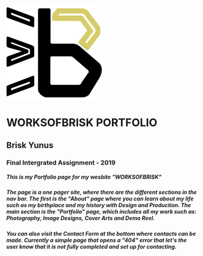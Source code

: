 ![GitHub Logo](/images/gitlogo2.png)

# WORKSOFBRISK PORTFOLIO
## Brisk Yunus
### Final Intergrated Assignment - 2019

##### This is my Portfolio page for my wesbite "WORKSOFBRISK"

##### The page is a one pager site, where there are the different sections in the nav bar. The first is the "About" page where you can learn about my life such as my birthplace and my history with Design and Production. The main section is the "Portfolio" page, which includes all my work such as: Photography, Image Designs, Cover Arts and Demo Reel.

##### You can also visit the Contact Form at the bottom where contacts can be made. Currently a simple page that opens a "404" error that let's the user know that it is not fully completed and set up for contacting.
